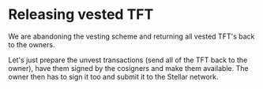 # Releasing vested TFT

We are abandoning the vesting scheme and returning all vested TFT's back to the owners.

Let's just prepare the unvest transactions (send all of the TFT back to the owner), have them signed by the cosigners and make them available. The owner then has to sign it too and submit it to the Stellar network.
